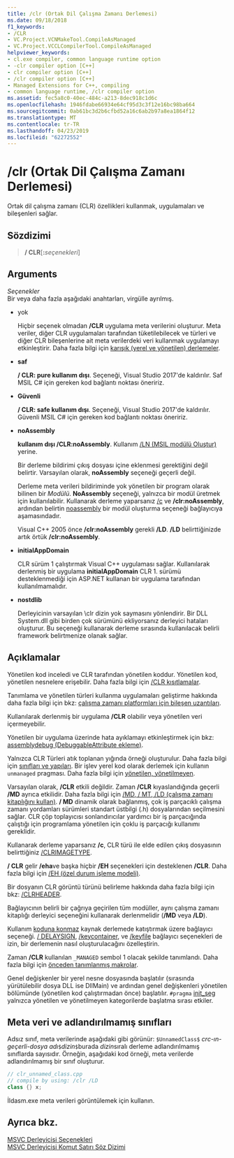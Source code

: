 ```yaml
---
title: /clr (Ortak Dil Çalışma Zamanı Derlemesi)
ms.date: 09/18/2018
f1_keywords:
- /CLR
- VC.Project.VCNMakeTool.CompileAsManaged
- VC.Project.VCCLCompilerTool.CompileAsManaged
helpviewer_keywords:
- cl.exe compiler, common language runtime option
- -clr compiler option [C++]
- clr compiler option [C++]
- /clr compiler option [C++]
- Managed Extensions for C++, compiling
- common language runtime, /clr compiler option
ms.assetid: fec5a8c0-40ec-484c-a213-8dec918c1d6c
ms.openlocfilehash: 1946fdabe66934e64cf95d3c3f12e16bc98ba664
ms.sourcegitcommit: 0ab61bc3d2b6cfbd52a16c6ab2b97a8ea1864f12
ms.translationtype: MT
ms.contentlocale: tr-TR
ms.lasthandoff: 04/23/2019
ms.locfileid: "62272552"
---
```

# <a name="clr-common-language-runtime-compilation"></a>/clr (Ortak Dil Çalışma Zamanı Derlemesi)

Ortak dil çalışma zamanı (CLR) özellikleri kullanmak, uygulamaları ve bileşenleri sağlar.

## <a name="syntax"></a>Sözdizimi

> **/ CLR**[**:**_seçenekleri_]

## <a name="arguments"></a>Arguments

*Seçenekler*<br/>
Bir veya daha fazla aşağıdaki anahtarları, virgülle ayrılmış.

- yok

   Hiçbir seçenek olmadan **/CLR** uygulama meta verilerini oluşturur. Meta veriler, diğer CLR uygulamaları tarafından tüketilebilecek ve türleri ve diğer CLR bileşenlerine ait meta verilerdeki veri kullanmak uygulamayı etkinleştirir. Daha fazla bilgi için [karışık (yerel ve yönetilen) derlemeler](../../dotnet/mixed-native-and-managed-assemblies.md).

- **saf**

   **/ CLR: pure kullanım dışı**. Seçeneği, Visual Studio 2017'de kaldırılır. Saf MSIL C# için gereken kod bağlantı noktası öneririz.

- **Güvenli**

   **/ CLR: safe kullanım dışı**. Seçeneği, Visual Studio 2017'de kaldırılır. Güvenli MSIL C# için gereken kod bağlantı noktası öneririz.

- **noAssembly**

   **kullanım dışı /CLR:noAssembly**. Kullanım [/LN (MSIL modülü Oluştur)](ln-create-msil-module.md) yerine.

   Bir derleme bildirimi çıkış dosyası içine eklenmesi gerektiğini değil belirtir. Varsayılan olarak, **noAssembly** seçeneği geçerli değil.

   Derleme meta verileri bildiriminde yok yönetilen bir program olarak bilinen bir *Modülü*. **NoAssembly** seçeneği, yalnızca bir modül üretmek için kullanılabilir. Kullanarak derleme yaparsanız [/c](c-compile-without-linking.md) ve **/clr:noAssembly**, ardından belirtin [noassembly](noassembly-create-a-msil-module.md) bir modül oluşturma seçeneği bağlayıcıya aşamasındadır.

   Visual C++ 2005 önce **/clr:noAssembly** gerekli **/LD**. **/LD** belirttiğinizde artık örtük **/clr:noAssembly**.

- **initialAppDomain**

   CLR sürüm 1 çalıştırmak Visual C++ uygulaması sağlar.  Kullanılarak derlenmiş bir uygulama **initialAppDomain** CLR 1. sürümü desteklenmediği için ASP.NET kullanan bir uygulama tarafından kullanılmamalıdır.

- **nostdlib**

   Derleyicinin varsayılan \clr dizin yok saymasını yönlendirir. Bir DLL System.dll gibi birden çok sürümünü ekliyorsanız derleyici hataları oluşturur. Bu seçeneği kullanarak derleme sırasında kullanılacak belirli framework belirtmenize olanak sağlar.

## <a name="remarks"></a>Açıklamalar

Yönetilen kod inceledi ve CLR tarafından yönetilen koddur. Yönetilen kod, yönetilen nesnelere erişebilir. Daha fazla bilgi için [/CLR kısıtlamalar](clr-restrictions.md).

Tanımlama ve yönetilen türleri kullanma uygulamaları geliştirme hakkında daha fazla bilgi için bkz: [çalışma zamanı platformları için bileşen uzantıları](../../extensions/component-extensions-for-runtime-platforms.md).

Kullanılarak derlenmiş bir uygulama **/CLR** olabilir veya yönetilen veri içermeyebilir.

Yönetilen bir uygulama üzerinde hata ayıklamayı etkinleştirmek için bkz: [assemblydebug (DebuggableAttribute ekleme)](assemblydebug-add-debuggableattribute.md).

Yalnızca CLR Türleri atık toplanan yığında örneği oluşturulur. Daha fazla bilgi için [sınıfları ve yapıları](../../extensions/classes-and-structs-cpp-component-extensions.md). Bir işlev yerel kod olarak derlemek için kullanın `unmanaged` pragması. Daha fazla bilgi için [yönetilen, yönetilmeyen](../../preprocessor/managed-unmanaged.md).

Varsayılan olarak, **/CLR** etkili değildir. Zaman **/CLR** kıyaslandığında geçerli **/MD** ayrıca etkilidir. Daha fazla bilgi için [/MD, / MT, /LD (çalışma zamanı kitaplığını kullan)](md-mt-ld-use-run-time-library.md). **/ MD** dinamik olarak bağlanmış, çok iş parçacıklı çalışma zamanı yordamları sürümleri standart üstbilgi (.h) dosyalarından seçilmesini sağlar. CLR çöp toplayıcısı sonlandırıcılar yardımcı bir iş parçacığında çalıştığı için programlama yönetilen için çoklu iş parçacığı kullanımı gereklidir.

Kullanarak derleme yaparsanız **/c**, CLR türü ile elde edilen çıkış dosyasının belirttiğiniz [/CLRIMAGETYPE](clrimagetype-specify-type-of-clr-image.md).

**/ CLR** gelir **/eha**ve başka hiçbir **/EH** seçenekleri için desteklenen **/CLR**. Daha fazla bilgi için [/EH (özel durum işleme modeli)](eh-exception-handling-model.md).

Bir dosyanın CLR görüntü türünü belirleme hakkında daha fazla bilgi için bkz: [/CLRHEADER](clrheader.md).

Bağlayıcının belirli bir çağrıya geçirilen tüm modüller, aynı çalışma zamanı kitaplığı derleyici seçeneğini kullanarak derlenmelidir (**/MD** veya **/LD**).

Kullanım [koduna konmaz](assemblyresource-embed-a-managed-resource.md) kaynak derlemede katıştırmak üzere bağlayıcı seçeneği. [/ DELAYSIGN](delaysign-partially-sign-an-assembly.md), [/keycontainer](keycontainer-specify-a-key-container-to-sign-an-assembly.md), ve [/keyfile](keyfile-specify-key-or-key-pair-to-sign-an-assembly.md) bağlayıcı seçenekleri de izin, bir derlemenin nasıl oluşturulacağını özelleştirin.

Zaman **/CLR** kullanılan `_MANAGED` sembol 1 olacak şekilde tanımlandı. Daha fazla bilgi için [önceden tanımlanmış makrolar](../../preprocessor/predefined-macros.md).

Genel değişkenler bir yerel nesne dosyasında başlatılır (sırasında yürütülebilir dosya DLL ise DllMain) ve ardından genel değişkenleri yönetilen bölümünde (yönetilen kod çalıştırmadan önce) başlatılır. `#pragma` [init_seg](../../preprocessor/init-seg.md) yalnızca yönetilen ve yönetilmeyen kategorilerde başlatma sırası etkiler.

## <a name="metadata-and-unnamed-classes"></a>Meta veri ve adlandırılmamış sınıfları

Adsız sınıf, meta verilerinde aşağıdaki gibi görünür: `$UnnamedClass$` *crc-ın-geçerli-dosya adı*`$`*dizin*`$`burada *dizin*sıralı derleme adlandırılmamış sınıflarda sayısıdır. Örneğin, aşağıdaki kod örneği, meta verilerde adlandırılmamış bir sınıf oluşturur.

```cpp
// clr_unnamed_class.cpp
// compile by using: /clr /LD
class {} x;
```

İldasm.exe meta verileri görüntülemek için kullanın.

## <a name="see-also"></a>Ayrıca bkz.

[MSVC Derleyicisi Seçenekleri](compiler-options.md)<br/>
[MSVC Derleyicisi Komut Satırı Söz Dizimi](compiler-command-line-syntax.md)
